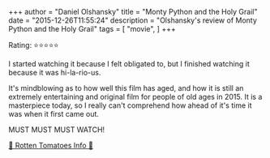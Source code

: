 +++
author = "Daniel Olshansky"
title = "Monty Python and the Holy Grail"
date = "2015-12-26T11:55:24"
description = "Olshansky's review of Monty Python and the Holy Grail"
tags = [
    "movie",
]
+++

Rating: ⭐⭐⭐⭐⭐

I started watching it because I felt obligated to, but I finished watching it because it was hi-la-rio-us.

It's mindblowing as to how well this film has aged, and how it is still an extremely entertaining and original film for people of old ages in 2015. It is a masterpiece today, so I really can't comprehend how ahead of it's time it was when it first came out.

MUST MUST MUST WATCH!

[🍅 Rotten Tomatoes Info 🍅](https://www.rottentomatoes.com//m/monty_python_and_the_holy_grail)